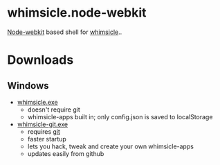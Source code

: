 whimsicle.node-webkit
=====================

[Node-webkit](https://www.dropbox.com/s/akyntv9eci9cdct/whimsicle.exe) based
shell for [whimsicle](https://github.com/bodhiBit/whimsicle-apps)..

Downloads
=========

Windows
-------
 - [whimsicle.exe](https://www.dropbox.com/s/akyntv9eci9cdct/whimsicle.exe)
    - doesn't require git
    - whimsicle-apps built in; only config.json is saved to localStorage
 - [whimsicle-git.exe](https://www.dropbox.com/s/x22kw7ow0153xaw/whimsicle-git.exe)
    - requires [git](http://git-scm.com/)
    - faster startup
    - lets you hack, tweak and create your own whimsicle-apps
    - updates easily from github
